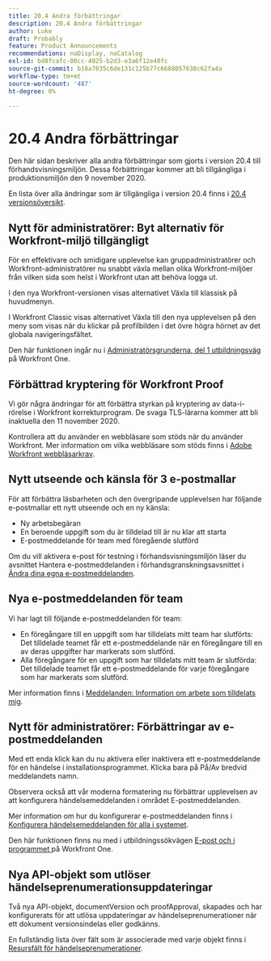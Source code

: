 ```yaml
---
title: 20.4 Andra förbättringar
description: 20.4 Andra förbättringar
author: Luke
draft: Probably
feature: Product Announcements
recommendations: noDisplay, noCatalog
exl-id: bd8fcafc-00cc-4025-b2d3-e3a6f12e40fc
source-git-commit: b18a7835c6de131c125b77c6688057638c62fa4a
workflow-type: tm+mt
source-wordcount: '487'
ht-degree: 0%

---
```


# 20.4 Andra förbättringar

Den här sidan beskriver alla andra förbättringar som gjorts i version 20.4 till förhandsvisningsmiljön. Dessa förbättringar kommer att bli tillgängliga i produktionsmiljön den 9 november 2020.

En lista över alla ändringar som är tillgängliga i version 20.4 finns i [20.4 versionsöversikt](../../../product-announcements/product-releases/20.4-release-activity/20-4-release-overview.md).

## Nytt för administratörer: Byt alternativ för Workfront-miljö tillgängligt

För en effektivare och smidigare upplevelse kan gruppadministratörer och Workfront-administratörer nu snabbt växla mellan olika Workfront-miljöer från vilken sida som helst i Workfront utan att behöva logga ut.

I den nya Workfront-versionen visas alternativet Växla till klassisk på huvudmenyn.

I Workfront Classic visas alternativet Växla till den nya upplevelsen på den meny som visas när du klickar på profilbilden i det övre högra hörnet av det globala navigeringsfältet.

Den här funktionen ingår nu i [Administratörsgrunderna, del 1 utbildningsväg](https://experienceleague.adobe.com/en/docs/workfront-learn/tutorials-workfront/home) på Workfront One.

## Förbättrad kryptering för Workfront Proof

Vi gör några ändringar för att förbättra styrkan på kryptering av data-i-rörelse i Workfront korrekturprogram. De svaga TLS-lärarna kommer att bli inaktuella den 11 november 2020.

Kontrollera att du använder en webbläsare som stöds när du använder Workfront. Mer information om vilka webbläsare som stöds finns i [Adobe Workfront webbläsarkrav](../../../workfront-basics/workfront-browser-requirements.md).

## Nytt utseende och känsla för 3 e-postmallar

För att förbättra läsbarheten och den övergripande upplevelsen har följande e-postmallar ett nytt utseende och en ny känsla:

* Ny arbetsbegäran
* En beroende uppgift som du är tilldelad till är nu klar att starta
* E-postmeddelande för team med föregående slutförd

Om du vill aktivera e-post för testning i förhandsvisningsmiljön läser du avsnittet Hantera e-postmeddelanden i förhandsgranskningsavsnittet i [Ändra dina egna e-postmeddelanden](../../../workfront-basics/using-notifications/activate-or-deactivate-your-own-event-notifications.md).

## Nya e-postmeddelanden för team

Vi har lagt till följande e-postmeddelanden för team:

* En föregångare till en uppgift som har tilldelats mitt team har slutförts: Det tilldelade teamet får ett e-postmeddelande när en föregångare till en av deras uppgifter har markerats som slutförd.
* Alla föregångare för en uppgift som har tilldelats mitt team är slutförda: Det tilldelade teamet får ett e-postmeddelande för varje föregångare som har markerats som slutförd.

Mer information finns i [Meddelanden: Information om arbete som tilldelats mig](../../../workfront-basics/using-notifications/notifications-information-about-work-assigned-to-me.md).

## Nytt för administratörer: Förbättringar av e-postmeddelanden

Med ett enda klick kan du nu aktivera eller inaktivera ett e-postmeddelande för en händelse i installationsprogrammet. Klicka bara på På/Av bredvid meddelandets namn.

Observera också att vår moderna formatering nu förbättrar upplevelsen av att konfigurera händelsemeddelanden i området E-postmeddelanden.

Mer information om hur du konfigurerar e-postmeddelanden finns i [Konfigurera händelsemeddelanden för alla i systemet](../../../administration-and-setup/manage-workfront/emails/configure-event-notifications-for-everyone-in-the-system.md).

Den här funktionen finns nu med i utbildningssökvägen [E-post och i programmet ](https://experienceleague.adobe.com/en/docs/workfront-learn/tutorials-workfront/home) på Workfront One.

## Nya API-objekt som utlöser händelseprenumerationsuppdateringar

Två nya API-objekt, documentVersion och proofApproval, skapades och har konfigurerats för att utlösa uppdateringar av händelseprenumerationer när ett dokument versionsindelas eller godkänns.

En fullständig lista över fält som är associerade med varje objekt finns i [Resursfält för händelseprenumerationer](../../../wf-api/api/event-sub-resource-fields.md).
